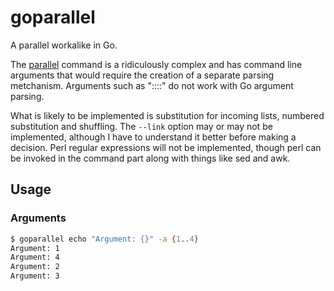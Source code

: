 # goparallel

A parallel workalike in Go.

The [parallel](https://en.wikipedia.org/wiki/GNU_parallel) command is a ridiculously complex and has command line
arguments that would require the creation of a separate parsing metchanism. Arguments such as "::::" do not work with Go
argument parsing.

What is likely to be implemented is substitution for incoming lists, numbered substitution and shuffling. The `--link`
option may or may not be implemented, although I have to understand it better before making a decision. Perl regular
expressions will not be implemented, though perl can be invoked in the command part along with things like sed and awk.

## Usage

### Arguments

```sh
$ goparallel echo "Argument: {}" -a {1..4}
Argument: 1
Argument: 4
Argument: 2
Argument: 3
```